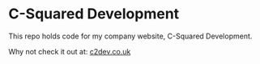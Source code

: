 # C-Squared Development

This repo holds code for my company website, C-Squared Development.

Why not check it out at: [c2dev.co.uk](https://c2dev.co.uk)

